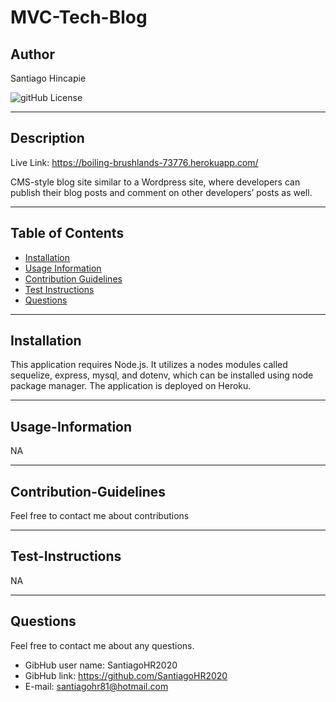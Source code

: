 # MVC-Tech-Blog

## Author
  Santiago Hincapie

  ![gitHub License](https://img.shields.io/badge/License-MIT-blue)

---

  ## Description
  
  Live Link: https://boiling-brushlands-73776.herokuapp.com/

  CMS-style blog site similar to a Wordpress site, where developers can publish their blog posts and comment on other developers’ posts as well.

---

  ## Table of Contents 
  * [Installation](#installation)
  * [Usage Information](#Usage-Information)
  * [Contribution Guidelines](#Contribution-Guidelines)
  * [Test Instructions](#Test-Instructions)
  * [Questions](#Questions)

---

  ## Installation
  This application requires Node.js. It utilizes a nodes modules called sequelize, express, mysql, and dotenv, which can be installed using node package manager. The application is deployed on Heroku.

---

  ## Usage-Information
  
 NA
  
  
---

  ## Contribution-Guidelines
  Feel free to contact me about contributions
  
---

  ## Test-Instructions
 NA

---

  ## Questions
  Feel free to contact me about any questions.
  * GibHub user name: SantiagoHR2020 
  * GibHub link: https://github.com/SantiagoHR2020
  * E-mail: santiagohr81@hotmail.com